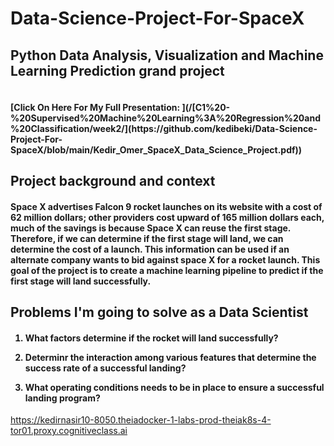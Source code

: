 # Data-Science-Project-For-SpaceX

<h2>
Python Data Analysis, Visualization and Machine Learning Prediction grand project
</h2>

<p align="center">
<img src="[https://github.com/kedibeki/Data-Science-Project-For-SpaceX/blob/main/Kedir_Omer_SpaceX_Data_Science_Project.pdf](https://github.com/kedibeki/Data-Science-Project-For-SpaceX/blob/main/SpaceX%20cover%20Image.png)" alt=""/>
</p>

<h4>
 [Click On Here For My Full Presentation: ](/[C1%20-%20Supervised%20Machine%20Learning%3A%20Regression%20and%20Classification/week2/](https://github.com/kedibeki/Data-Science-Project-For-SpaceX/blob/main/Kedir_Omer_SpaceX_Data_Science_Project.pdf))
</h4>

<h2>
Project background and context
</h2>

 <h4>
Space X advertises Falcon 9 rocket launches on its website with a cost of 62 million dollars; other providers cost upward of 165 million dollars each, much of the savings is because Space X can reuse the first stage. Therefore, if we can determine if the first stage will land, we can determine the cost of a launch. This information can be used if an alternate company wants to bid against space X for a rocket launch. This goal of the project is to create a machine learning pipeline to predict if the first stage will land successfully.
 </h4>

<h2>
Problems I'm going to solve as a Data Scientist
</h2>

 <h4>
 
1. What factors determine if the rocket will land successfully?

2. Determinr the interaction among various features that determine the success rate of a successful landing?

3. What operating conditions needs to be in place to ensure a successful landing program?
 
</h4>

https://kedirnasir10-8050.theiadocker-1-labs-prod-theiak8s-4-tor01.proxy.cognitiveclass.ai
